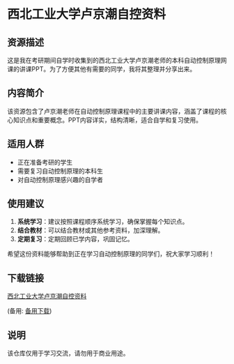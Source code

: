 # 西北工业大学卢京潮自控资料

## 资源描述

这是我在考研期间自学时收集到的西北工业大学卢京潮老师的本科自动控制原理网课的讲课PPT。为了方便其他有需要的同学，我将其整理并分享出来。

## 内容简介

该资源包含了卢京潮老师在自动控制原理课程中的主要讲课内容，涵盖了课程的核心知识点和重要概念。PPT内容详实，结构清晰，适合自学和复习使用。

## 适用人群

- 正在准备考研的学生
- 需要复习自动控制原理的本科生
- 对自动控制原理感兴趣的自学者

## 使用建议

1. **系统学习**：建议按照课程顺序系统学习，确保掌握每个知识点。
2. **结合教材**：可以结合教材或其他参考资料，加深理解。
3. **定期复习**：定期回顾已学内容，巩固记忆。

希望这份资料能够帮助到正在学习自动控制原理的同学们，祝大家学习顺利！

## 下载链接
[西北工业大学卢京潮自控资料](https://pan.quark.cn/s/c591265b3311) 

(备用: [备用下载](https://pan.baidu.com/s/1uFgT7lFn6t-68OfJVBCc0A?pwd=1234))

## 说明

该仓库仅用于学习交流，请勿用于商业用途。
